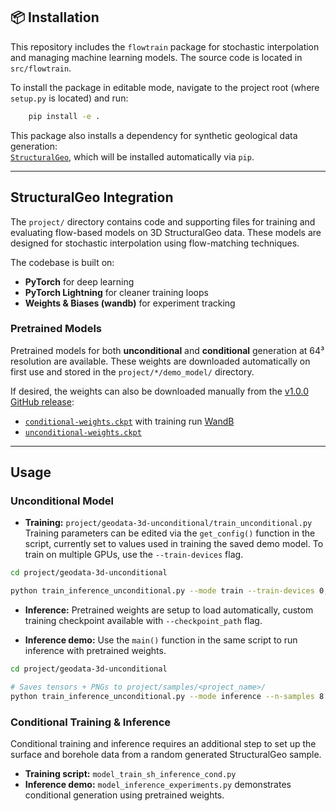 ## 📦 Installation

This repository includes the `flowtrain` package for stochastic interpolation and managing machine learning models. The source code is located in `src/flowtrain`.

To install the package in editable mode, navigate to the project root (where `setup.py` is located) and run:

```bash
    pip install -e .
```

This package also installs a dependency for synthetic geological data generation:  
[`StructuralGeo`](https://github.com/eldadHaber/StructuralGeo/releases/tag/v1.0), which will be installed automatically via `pip`.

---

## StructuralGeo Integration

The `project/` directory contains code and supporting files for training and evaluating flow-based models on 3D StructuralGeo data. These models are designed for stochastic interpolation using flow-matching techniques.

The codebase is built on:

- **PyTorch** for deep learning
- **PyTorch Lightning** for cleaner training loops
- **Weights & Biases (wandb)** for experiment tracking

### Pretrained Models
Pretrained models for both **unconditional** and **conditional** generation at 64³ resolution are available. These weights are downloaded automatically on first use and stored in the `project/*/demo_model/` directory.

If desired, the weights can also be downloaded manually from the [v1.0.0 GitHub release](https://github.com/chipnbits/flowtrain_stochastic_interpolation/releases/tag/v1.0.0):

- [`conditional-weights.ckpt`](https://github.com/chipnbits/flowtrain_stochastic_interpolation/releases/download/v1.0.0/conditional-weights.ckpt) with training run [WandB](https://wandb.ai/sghyseli/cat-embeddings-18d-normed-64cubed?nw=nwusersghyseli)
- [`unconditional-weights.ckpt`](https://github.com/chipnbits/flowtrain_stochastic_interpolation/releases/download/v1.0.0/unconditional-weights.ckpt)

---

## Usage

### Unconditional Model

- **Training:** `project/geodata-3d-unconditional/train_unconditional.py`
Training parameters can be edited via the `get_config()` function in the script, currently set to values used in training the saved demo model. To train on multiple GPUs, use the `--train-devices` flag.

```bash
cd project/geodata-3d-unconditional

python train_inference_unconditional.py --mode train --train-devices 0,1
```

- **Inference:**
Pretrained weights are setup to load automatically, custom training checkpoint available with `--checkpoint_path` flag.


- **Inference demo:** Use the `main()` function in the same script to run inference with pretrained weights.

```bash
cd project/geodata-3d-unconditional

# Saves tensors + PNGs to project/samples/<project_name>/
python train_inference_unconditional.py --mode inference --n-samples 8 --batch-size 2 --seed 100 --save-images --infer-device cuda
```

### Conditional Training & Inference

Conditional training and inference requires an additional step to set up the surface and borehole data from a random generated StructuralGeo sample.

- **Training script:** `model_train_sh_inference_cond.py`
- **Inference demo:** `model_inference_experiments.py` demonstrates conditional generation using pretrained weights.

